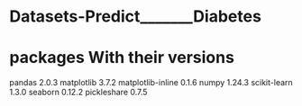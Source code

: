 # Datasets-Predict_______Diabetes     
# packages With their versions
  pandas                  2.0.3
  matplotlib              3.7.2
  matplotlib-inline       0.1.6
  numpy                   1.24.3
  scikit-learn            1.3.0
  seaborn                 0.12.2
  pickleshare             0.7.5
